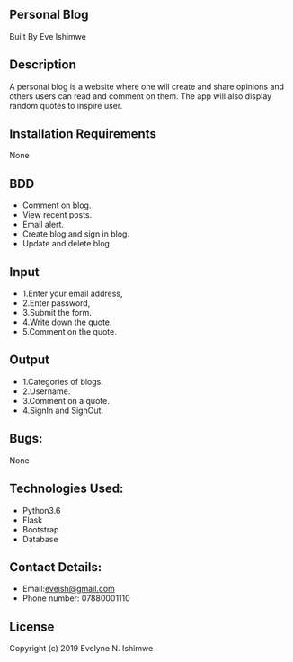 ## Personal Blog
Built By Eve Ishimwe

## Description
A personal blog is a website where one will create and share opinions and others users can read and comment on them. The app will also display random quotes to inspire user.

## Installation Requirements
None

## BDD
* Comment on blog.
* View recent posts.
* Email alert.
* Create blog and sign in blog.
* Update and delete blog.

## Input
* 1.Enter your email address,
* 2.Enter password,
* 3.Submit the form.
* 4.Write down the quote.
* 5.Comment on the quote.

## Output
* 1.Categories of blogs.
* 2.Username.
* 3.Comment on a quote.
* 4.SignIn and SignOut.

## Bugs:
None

## Technologies Used:
* Python3.6
* Flask
* Bootstrap 
* Database

## Contact Details:
* Email:eveish@gmail.com
* Phone number: 07880001110

## License
Copyright (c) 2019 Evelyne N. Ishimwe 



